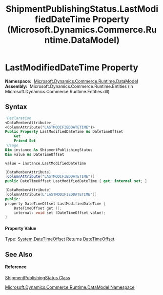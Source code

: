 ﻿---
title: ShipmentPublishingStatus.LastModifiedDateTime Property  (Microsoft.Dynamics.Commerce.Runtime.DataModel)
TOCTitle: LastModifiedDateTime Property
ms:assetid: P:Microsoft.Dynamics.Commerce.Runtime.DataModel.ShipmentPublishingStatus.LastModifiedDateTime
ms:mtpsurl: https://technet.microsoft.com/en-us/library/microsoft.dynamics.commerce.runtime.datamodel.shipmentpublishingstatus.lastmodifieddatetime(v=AX.60)
ms:contentKeyID: 62211652
ms.date: 05/18/2015
mtps_version: v=AX.60
f1_keywords:
- Microsoft.Dynamics.Commerce.Runtime.DataModel.ShipmentPublishingStatus.LastModifiedDateTime
dev_langs:
- CSharp
- C++
- VB
---

# LastModifiedDateTime Property


**Namespace:**  [Microsoft.Dynamics.Commerce.Runtime.DataModel](microsoft-dynamics-commerce-runtime-datamodel-namespace.md)  
**Assembly:**  Microsoft.Dynamics.Commerce.Runtime.Entities (in Microsoft.Dynamics.Commerce.Runtime.Entities.dll)

## Syntax

``` vb
'Declaration
<DataMemberAttribute> _
<ColumnAttribute("LASTMODIFIEDDATETIME")> _
Public Property LastModifiedDateTime As DateTimeOffset
    Get
    Friend Set
'Usage
Dim instance As ShipmentPublishingStatus
Dim value As DateTimeOffset

value = instance.LastModifiedDateTime
```

``` csharp
[DataMemberAttribute]
[ColumnAttribute("LASTMODIFIEDDATETIME")]
public DateTimeOffset LastModifiedDateTime { get; internal set; }
```

``` c++
[DataMemberAttribute]
[ColumnAttribute(L"LASTMODIFIEDDATETIME")]
public:
property DateTimeOffset LastModifiedDateTime {
    DateTimeOffset get ();
    internal: void set (DateTimeOffset value);
}
```

#### Property Value

Type: [System.DateTimeOffset](https://technet.microsoft.com/en-us/library/bb341783\(v=ax.60\))  
Returns [DateTimeOffset](https://technet.microsoft.com/en-us/library/bb341783\(v=ax.60\)).  

## See Also

#### Reference

[ShipmentPublishingStatus Class](shipmentpublishingstatus-class-microsoft-dynamics-commerce-runtime-datamodel.md)

[Microsoft.Dynamics.Commerce.Runtime.DataModel Namespace](microsoft-dynamics-commerce-runtime-datamodel-namespace.md)

